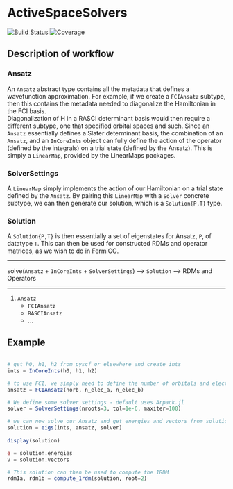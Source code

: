 # ActiveSpaceSolvers

<!-- [![Stable](https://img.shields.io/badge/docs-stable-blue.svg)](https://nmayhall-vt.github.io/ActiveSpaceSolvers.jl/stable/) -->
<!-- [![Dev](https://img.shields.io/badge/docs-dev-blue.svg)](https://nmayhall-vt.github.io/ActiveSpaceSolvers.jl/dev/) -->
[![Build Status](https://github.com/nmayhall-vt/ActiveSpaceSolvers.jl/actions/workflows/CI.yml/badge.svg?branch=main)](https://github.com/nmayhall-vt/ActiveSpaceSolvers.jl/actions/workflows/CI.yml?query=branch%3Amain)
[![Coverage](https://codecov.io/gh/nmayhall-vt/ActiveSpaceSolvers.jl/branch/main/graph/badge.svg)](https://codecov.io/gh/nmayhall-vt/ActiveSpaceSolvers.jl)

## Description of workflow

### Ansatz 
An `Ansatz` abstract type contains all the metadata that defines a wavefunction approximation.
For example, if we create a `FCIAnsatz` subtype, then this contains the metadata
needed to diagonalize the Hamiltonian in the FCI basis.  
Diagonalization of H in a RASCI determinant basis would then require a different 
subtype, one that specified orbital spaces and such.
Since an `Ansatz` essentially defines a Slater determinant basis, 
the combination of an `Ansatz`, and an `InCoreInts` object can fully define 
the action of the operator (defined by the integrals) on a trial state
(defined by the Ansatz). This is simply a `LinearMap`, provided by the LinearMaps packages.

### SolverSettings
A `LinearMap` simply implements the action of our Hamiltonian on a trial state 
defined by the `Ansatz`. By pairing this `LinearMap` with a `Solver` concrete
subtype, we can then generate our solution, which is a `Solution{P,T}` type. 

### Solution
A `Solution{P,T}` is then essentially a set of eigenstates for Ansatz, `P`, of
datatype `T`. This can then be used for constructed RDMs and operator matrices, 
as we wish to do in FermiCG. 

----

solve(`Ansatz` + `InCoreInts` + `SolverSettings`) --> `Solution` --> RDMs and Operators

----

1. `Ansatz`
	- `FCIAnsatz`
	- `RASCIAnsatz`
	- ...
	

## Example
```julia

# get h0, h1, h2 from pyscf or elsewhere and create ints
ints = InCoreInts(h0, h1, h2)	

# to use FCI, we simply need to define the number of orbitals and electrons
ansatz = FCIAnsatz(norb, n_elec_a, n_elec_b)

# We define some solver settings - default uses Arpack.jl
solver = SolverSettings(nroots=3, tol=1e-6, maxiter=100)

# we can now solve our Ansatz and get energies and vectors from solution
solution = eigs(ints, ansatz, solver)
 
display(solution)

e = solution.energies
v = solution.vectors

# This solution can then be used to compute the 1RDM
rdm1a, rdm1b = compute_1rdm(solution, root=2)
```
